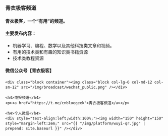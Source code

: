 
<div class="container col-11 mx-auto">
    <h3 class="text-warning">青衣极客频道</h3>
    <h4>青衣极客，一个“有用”的频道。</h4>
    <h4>主要发布内容：</h4>
    <ul>
        <li>机器学习、编程、数学以及其他科技类文章和视频。</li>
        <li>有用的技术类和有趣的知识类书籍资源</li>
        <li>技术类教程资源</li>
    </ul>
    <h4>微信公众号【青衣极客】</h4>

    <div class="block container"><img class="block col-lg-6 col-md-12 col-sm-12" src="/img/broadcast/wechat_public.png" /></div>

    <h4>电报频道</h4>
    <p><a href="https://t.me/cnbluegeek">青衣极客频道</a></p>

    <h4>个人微信</h4>
    <div style="text-align:left;width:100%;"><img width="150" height="150" style="margin-left:2em;" src="{{ "/img/platform/wuyi-qr.jpg" | prepend: site.baseurl }}" /></div>

</div>
